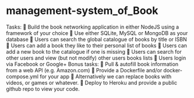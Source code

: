 # management-system_of_Book


Tasks:
 Build the book networking application in either NodeJS using a framework of your
choice
 Use either SQLite, MySQL or MongoDB as your database
 Users can search the global catalogue of books by title or ISBN
 Users can add a book they like to their personal list of books
 Users can add a new book to the catalogue if one is missing
 Users can search for other users and view (but not modify) other users books lists
 Users login via Facebook or Google+
Bonus tasks:
 Pull & autofill book information from a web API (e.g. Amazon.com)
 Provide a Dockerfile and/or docker-compose.yml for your app
 Alternatively we can replace books with videos, or games or whatever.
 Deploy to Heroku and provide a public github repo to view your code.
